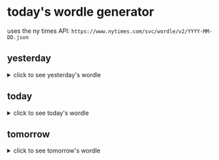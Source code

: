 # today's wordle generator

uses the ny times API: `https://www.nytimes.com/svc/wordle/v2/YYYY-MM-DD.json`

## yesterday

<details>
    <summary>click to see yesterday's wordle</summary>

    aloof

</details>

## today

<details>
    <summary>click to see today's wordle</summary>

    snake

</details>

## tomorrow

<details>
    <summary>click to see tomorrow's wordle</summary>

    ember

</details>
